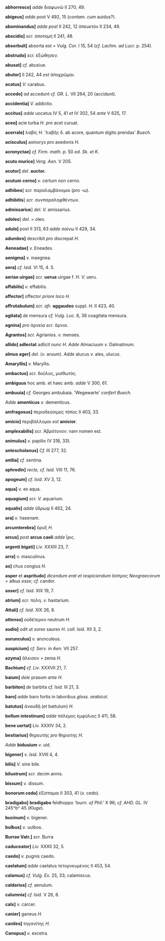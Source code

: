 **abhorresco]** *adde* διαφωνῶ II 270, 49.

**abigeus]** *adde post* V 492, 15 (*contam. cum* auidus?).

**abomi­nandus]** *adde post* II 242, 12 ἀπευκτόν II 234, 49.

**abscidio]** *scr.* ἀποτομή II 241, 48.

**absorbuit]** absorta est = *Vulg. Cor.* I 15, 54 (*cf. Lachm. ad
Lucr.* p. 254).

**abstrudo]** *scr.* ἐξώθησεν.

**abusat]** *cf.* abusiue.

**abutor]** II 242, 44 *est* ἀποχρῶμαι.

**acatus]** *V.* carabus.

**accedo]** *ad* accedunt *cf. GR. L.* VII 264, 20 (accidunt).

**accidentia]** *V.* addictio.

**accitus]** *adde* uocatus IV 5, 41 *et* IV 302, 54 *ante* V 625, 17.

**aceo]** acie turba *H. pro* acet curuat.

**acerrale]** λαβίς *H.* 'λαβῆς δ. ab acore, quantum digito prendas'
*Buech.*

**acisculus]** axinoryx *pro* axedonis *H.*

**acronyctae]** *cf. Firm. math. p.* 50 *ed. Sk. et K.*

**acuto murice]** *Verg. Aen.* V 205.

**acutor]** *del.* **auctor.**

**acutum** **cerno]** *v.* certum non cerno.

**adhibeo**] *scr.* παραλαμβάνομαι (*pro* -ω).

**adhibitis**] *scr.* συνπαραληφθέντων.

**admissarius**] *del. V.* amissarius.

**adoleo**] *del.* = oleo.

**adulo]** *post* II 313, 63 *adde* σαίνω II 429, 34.

**adumbro]** describit *pro* discrepat *H.*

**Aeneadae]** *v.* Eneades.

**aenigma]** *v.* inaegnea.

**aera]** *cf. Isid.* VI 15, 4. 5.

**aeriae uirgae]** *scr.* **uerua** uirgae f. *H. V.* ueru.

**affabilis]** *v.* effabilis.

**affector]** offector *priore loco H.*

**affrutabulum]** *scr. afr.* **aggaudeo** suppl. *H.* II 423, 40.

**agitata]** *de* mensura *cf. Vulg. Luc.* 6, 38 coagitata mensura.

**agnina]** *pro* ἀρνεία *scr.* ἄρνια.

**Agrantos]** *scr.* Agrianios. *v.* menses.

**allido] adlectat** adlicit *nunc H. Adde* Almaciuum *v.*
Dalmatinum.

**almus ager]** *del.* (*v.* aruum). *Adde* alucus *v.* ales, ulucus.

**Amaryllis]** *v.* Maryllis.

**am­bactus]** *scr.* δοῦλος, μισθωτός.

**ambiguus** hoc amb. et haec amb. *adde* V 300, 61.

**ambuuia]** *cf.* Georges ambubaia. 'Wegewarte' *confert Buech.*

*Adde* **amenticus** *v.* dementicus.

**amfragosus]** περιοδεύσιμος τόπος II 403, 33.

**amicio]** περιβάλλομαι *est* **amicior**.

**amplexabilis]** *scr.* Ἁβρότονον: nam nomen est.

**animulus]** *v.* papilio (V 318, 33).

**antescholanus]** *Cf.* III 277, 32.

**antlia]** *cf.* sentina.

**aphrodin]** *recte, cf. Isid.* VIII 11, 76.

**apogeum]** *cf. Isid.* XV 3, 12.

**aqua]** *v.* ex aqua.

**aquagium]** *scr. V.* aquarium.

**aqualis]** *adde* ὕδρωψ II 462, 24.

**ara]** *v.* hasenam.

**arcumterebra]** ὄρυξ *H.*

**arcus]** *post* **arcus caeli** *adde* ἶρις.

**argenti bigati]** *Liv.* XXXIII 23, 7.

**arra]** *v.* masculinus.

**as]** chus congius *H.*

**asper** et **aspritudo]** *dicendum erat et respiciendum* ἄσπρος
*Neograecorum* = albus *esse*; *cf.* candor.

**asser]** *cf. Isid.* XIX 19, 7.

**atrium]** *scr.* πύλη. *v.* hastarium.

**Attali]** *cf. Isid.* XIX 26, 8.

**attenso]** οὐδέτερον neutrum *H.*

**audio]** odit ut sorex saurex *H. coll. Isid.* XII 3, 2.

**aurunculus]** *v.* arunculeus.

**auspicium]** *cf. Serv. in Aen.* VII 257.

**azyma]** ἄλεισον = zema *H.*

**Bachium]** *cf. Liv.* XXXVII 21, 7.

**baium]** *dele* prasum *ante H.*

**barbiton]** *de* barbita *cf. Isid.* III 21, 3.

**baro]** *adde* baro fortis in laboribus *gloss. arabicol.*

**batutus]** ἀναυδῆ (*et* battulum) *H.*

**bellum intestinum]** *adde* πόλεμος ἐμφύλιος II 411, 58.

**bene uertat]** *Liv.* XXXIV 34, 2.

**bestiarius]** θηρευτής *pro* θηριοτης *H.*

*Adde* **biduuium** *v.* uid.

**bigener]** *v. Isid.* XVIII 4, 4.

**bilis]** *V.* sine bile.

**bilustrum]** *scr.* decim annis.

**bissum]** *v.* dissum.

**bonorum cedo]** ἐξίσταμαι II 303, 41 (*v.* cedo).

**bradigabo]** **bradigabo** feldhoppo *'Iourn. of Phil.'* X 96; *cf.*
*AHD. GL.* IV 245^b^ 45 (*Kluge*).

**bucinum]** *v.* bigener.

**bulbus]** *v.* uulbos.

**Burrae Vatr.]** *scr.* Burra

**caduceator]** *Liv.* XXXII 32, 5.

**caedo]** *v.* pugnis caedo.

**caelatum]** *adde* caelatus τετορνευμένος II 453, 54.

**calamus]** *cf. Vulg. Ex.* 25, 33; calamiscus.

**caldarius]** *cf.* aenulum.

**calumnia]** *cf. Isid.* V 26, 8.

**calx]** *v.* carcer.

**canier]** ganeus *H.*

**caniles]** τηγανίτης *H.*

**Canopus]** *v.* excetra.
